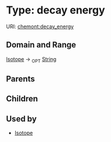
# Type: decay energy




URI: [chemont:decay_energy](https://w3id.org/chemont/decay_energy)


## Domain and Range

[Isotope](Isotope.md) ->  <sub>OPT</sub> [String](types/String.md)

## Parents


## Children


## Used by

 * [Isotope](Isotope.md)
